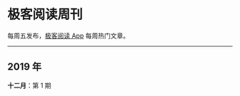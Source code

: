 # 极客阅读周刊

每周五发布，[极客阅读 App](https://www.yuque.com/docs/share/74c8695f-d2ce-4dbd-aee1-b92be37ecdf4) 每周热门文章。

---

## 2019 年

**十二月**：第 1 期
